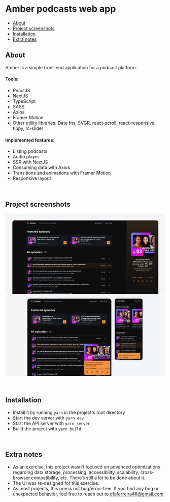 # Amber podcasts web app

* [About](#about)
* [Project screenshots](#project-screenshots)
* [Installation](#installation)
* [Extra notes](#extra-notes)

## About
Amber is a simple front-end application for a podcast platform.

#### Tools:

- ReactJS
- NextJS
- TypeScript
- SASS
- Axios
- Framer Motion
- Other utility libraries: Date fns, SVGR, react-scroll, react-responsive, tippy, rc-slider

#### Implemented features:

- Listing podcasts
- Audio player
- SSR with NextJS
- Consuming data with Axios
- Transitions and animations with Framer Motion
- Responsive layout

<br>

## Project screenshots

<img src=".github/project-screenshot-1.png"><br>
<img src=".github/project-screenshot-2.png"><br>

<br>

## Installation

- Install it by running `yarn` in the project's root directory
- Start the dev server with `yarn dev`
- Start the API server with `yarn server`
- Build the project with `yarn build`

<br>

## Extra notes

- As an exercise, this project wasn’t focused on advanced optimizations regarding data storage, processing, accessibility, scalability, cross-browser compatibility, etc. There’s still a lot to be done about it.
- The UI was re-designed for this exercise.
- As most projects, this one is not bug/error-free. If you find any bug or unexpected behavior, feel free to reach out to dfaferreira46@gmail.com
